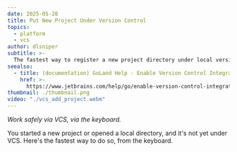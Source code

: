 ```yaml
---
date: 2025-05-20
title: Put New Project Under Version Control
topics:
  - platform
  - vcs
author: dlsniper
subtitle: >-
  The fastest way to register a new project directory under local version control.
seealso:
  - title: (documentation) GoLand Help - Enable Version Control Integration Dialog
    href: >-
      https://www.jetbrains.com/help/go/enable-version-control-integration-dialog.html#Enable_Version_Control_Integration_Dialog.xml
thumbnail: ./thumbnail.png
video: "./vcs_add_project.webm"
---
```


_Work safely via VCS, via the keyboard._

You started a new project or opened a local directory, and it's not yet under VCS. Here's the fastest way to do so, from the keyboard.

